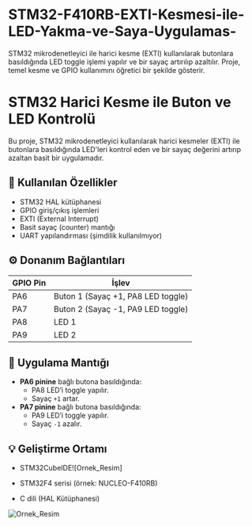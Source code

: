 # STM32-F410RB-EXTI-Kesmesi-ile-LED-Yakma-ve-Saya-Uygulamas-
STM32 mikrodenetleyici ile harici kesme (EXTI) kullanılarak butonlara basıldığında LED toggle işlemi yapılır ve bir sayaç artırılıp azaltılır. Proje, temel kesme ve GPIO kullanımını öğretici bir şekilde gösterir.
# STM32 Harici Kesme ile Buton ve LED Kontrolü

Bu proje, STM32 mikrodenetleyici kullanılarak harici kesmeler (EXTI) ile butonlara basıldığında LED'leri kontrol eden ve bir sayaç değerini artırıp azaltan basit bir uygulamadır.

## 🔧 Kullanılan Özellikler
- STM32 HAL kütüphanesi
- GPIO giriş/çıkış işlemleri
- EXTI (External Interrupt)
- Basit sayaç (counter) mantığı
- UART yapılandırması (şimdilik kullanılmıyor)

## ⚙️ Donanım Bağlantıları
| GPIO Pin | İşlev           |
|----------|-----------------|
| PA6      | Buton 1 (Sayaç +1, PA8 LED toggle) |
| PA7      | Buton 2 (Sayaç -1, PA9 LED toggle) |
| PA8      | LED 1           |
| PA9      | LED 2           |

## 🚦 Uygulama Mantığı
- **PA6 pinine** bağlı butona basıldığında:
  - PA8 LED’i toggle yapılır.
  - Sayaç `+1` artar.
- **PA7 pinine** bağlı butona basıldığında:
  - PA9 LED’i toggle yapılır.
  - Sayaç `-1` azalır.

## 💡 Geliştirme Ortamı
- STM32CubeIDE![Ornek_Resim]

- STM32F4 serisi (örnek: NUCLEO-F410RB)
- C dili (HAL Kütüphanesi)


![Ornek_Resim](https://github.com/user-attachments/assets/bed9a685-09b1-407b-b693-e28fb1aed965)
